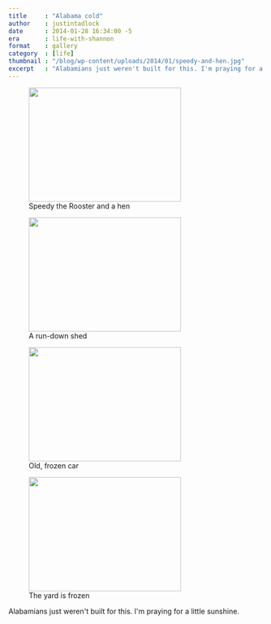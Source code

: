 ```yaml
---
title     : "Alabama cold"
author    : justintadlock
date      : 2014-01-28 16:34:00 -5
era       : life-with-shannon
format    : gallery
category  : [life]
thumbnail : "/blog/wp-content/uploads/2014/01/speedy-and-hen.jpg"
excerpt   : "Alabamians just weren't built for this. I'm praying for a little sunshine."
---
```


<div class="gallery gallery-columns-2">
	<figure class="gallery-item">
		<a href="http://justintadlock.com/blog/wp-content/uploads/2014/01/speedy-and-hen.jpg"><img width="300" height="225" src="http://justintadlock.com/blog/wp-content/uploads/2014/01/speedy-and-hen-300x225.jpg" class="attachment-medium size-medium" alt="" srcset="http://justintadlock.com/blog/wp-content/uploads/2014/01/speedy-and-hen-300x225.jpg 300w, http://justintadlock.com/blog/wp-content/uploads/2014/01/speedy-and-hen-960x720.jpg 960w, http://justintadlock.com/blog/wp-content/uploads/2014/01/speedy-and-hen-900x675.jpg 900w, http://justintadlock.com/blog/wp-content/uploads/2014/01/speedy-and-hen.jpg 1600w" sizes="(max-width: 300px) 100vw, 300px"></a>
		<figcaption class="gallery-caption">Speedy the Rooster and a hen</figcaption>
	</figure>
	<figure class="gallery-item">
		<a href="http://justintadlock.com/blog/wp-content/uploads/2014/01/old-shed.jpg"><img width="300" height="225" src="http://justintadlock.com/blog/wp-content/uploads/2014/01/old-shed-300x225.jpg" class="attachment-medium size-medium" alt="" srcset="http://justintadlock.com/blog/wp-content/uploads/2014/01/old-shed-300x225.jpg 300w, http://justintadlock.com/blog/wp-content/uploads/2014/01/old-shed-960x720.jpg 960w, http://justintadlock.com/blog/wp-content/uploads/2014/01/old-shed-900x675.jpg 900w, http://justintadlock.com/blog/wp-content/uploads/2014/01/old-shed.jpg 1600w" sizes="(max-width: 300px) 100vw, 300px"></a>
		<figcaption class="gallery-caption">A run-down shed</figcaption>
	</figure>
	<figure class="gallery-item">
		<a href="http://justintadlock.com/blog/wp-content/uploads/2014/01/car.jpg"><img width="300" height="225" src="http://justintadlock.com/blog/wp-content/uploads/2014/01/car-300x225.jpg" class="attachment-medium size-medium" alt="" srcset="http://justintadlock.com/blog/wp-content/uploads/2014/01/car-300x225.jpg 300w, http://justintadlock.com/blog/wp-content/uploads/2014/01/car-960x720.jpg 960w, http://justintadlock.com/blog/wp-content/uploads/2014/01/car-900x675.jpg 900w, http://justintadlock.com/blog/wp-content/uploads/2014/01/car.jpg 1600w" sizes="(max-width: 300px) 100vw, 300px"></a>
		<figcaption class="gallery-caption">Old, frozen car</figcaption>
	</figure>
	<figure class="gallery-item">
		<a href="http://justintadlock.com/blog/wp-content/uploads/2014/01/yard.jpg"><img width="300" height="225" src="http://justintadlock.com/blog/wp-content/uploads/2014/01/yard-300x225.jpg" class="attachment-medium size-medium" alt="" srcset="http://justintadlock.com/blog/wp-content/uploads/2014/01/yard-300x225.jpg 300w, http://justintadlock.com/blog/wp-content/uploads/2014/01/yard-960x720.jpg 960w, http://justintadlock.com/blog/wp-content/uploads/2014/01/yard-900x675.jpg 900w, http://justintadlock.com/blog/wp-content/uploads/2014/01/yard.jpg 1600w" sizes="(max-width: 300px) 100vw, 300px"></a>
		<figcaption class="gallery-caption">The yard is frozen</figcaption>
	</figure>
</div.

Alabamians just weren't built for this. I'm praying for a little sunshine.
